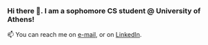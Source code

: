 ### Hi there 👋. I am a sophomore CS student @ University of Athens!  

:mailbox: You can reach me on [e-mail](mailto:solegnaps@gmail.com), or on [LinkedIn](https://www.linkedin.com/in/angelos-poulis-02b7351b0/).


<!--
**angelosps/angelosps** is a ✨ _special_ ✨ repository because its `README.md` (this file) appears on your GitHub profile.

Here are some ideas to get you started:

- 🔭 I’m currently working on ...
- 🌱 I’m currently learning ...
- 👯 I’m looking to collaborate on ...
- 🤔 I’m looking for help with ...
- 💬 Ask me about ...
- 📫 How to reach me: ...
- 😄 Pronouns: ...
- ⚡ Fun fact: ...
-->
